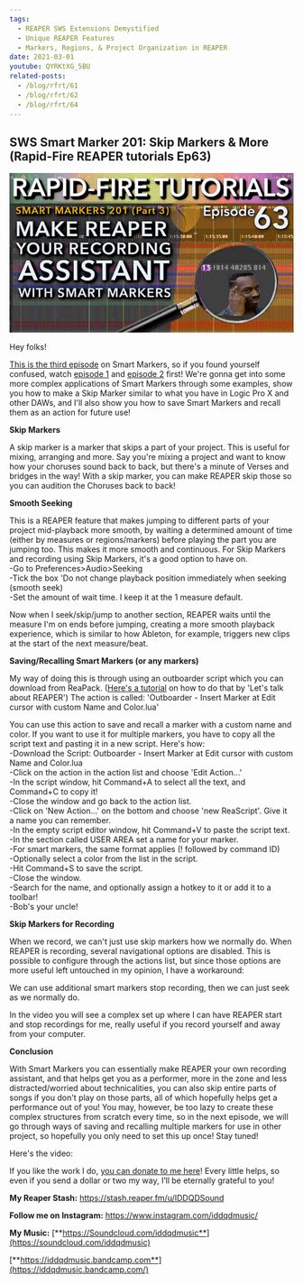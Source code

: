 ```yaml
---
tags:
  - REAPER SWS Extensions Demystified 
  - Unique REAPER Features
  - Markers, Regions, & Project Organization in REAPER
date: 2021-03-01
youtube: QYRKtXG_5BU
related-posts:
  - /blog/rfrt/61
  - /blog/rfrt/62
  - /blog/rfrt/64
---
```


## SWS Smart Marker 201: Skip Markers & More (Rapid-Fire REAPER tutorials Ep63)

![](/blog/rfrt/63/188.jpg)

Hey folks!

[This is the third episode](https://youtu.be/QYRKtXG_5BU) on Smart Markers, so if you found yourself confused, watch [episode 1](https://youtu.be/Lu_Z5GFj0Ts) and [episode 2](https://youtu.be/88-aCc5dQ-k) first! We're gonna get into some more complex applications of Smart Markers through some examples, show you how to make a Skip Marker similar to what you have in Logic Pro X and other DAWs, and I'll also show you how to save Smart Markers and recall them as an action for future use!

**Skip Markers**

A skip marker is a marker that skips a part of your project. This is useful for mixing, arranging and more. Say you're mixing a project and want to know how your choruses sound back to back, but there's a minute of Verses and bridges in the way! With a skip marker, you can make REAPER skip those so you can audition the Choruses back to back!

**Smooth Seeking**

This is a REAPER feature that makes jumping to different parts of your project mid-playback more smooth, by waiting a determined amount of time (either by measures or regions/markers) before playing the part you are jumping too. This makes it more smooth and continuous. For Skip Markers and recording using Skip Markers, it's a good option to have on.  
-Go to Preferences>Audio>Seeking  
-Tick the box 'Do not change playback position immediately when seeking (smooth seek)  
-Set the amount of wait time. I keep it at the 1 measure default.

Now when I seek/skip/jump to another section, REAPER waits until the measure I'm on ends before jumping, creating a more smooth playback experience, which is similar to how Ableton, for example, triggers new clips at the start of the next measure/beat.

**Saving/Recalling Smart Markers (or any markers)**

My way of doing this is through using an outboarder script which you can download from ReaPack. ([Here's a tutorial](https://www.youtube.com/watch?v=S2a4QWqZ53M) on how to do that by 'Let's talk about REAPER') The action is called: 'Outboarder - Insert Marker at Edit cursor with custom Name and Color.lua'

You can use this action to save and recall a marker with a custom name and color. If you want to use it for multiple markers, you have to copy all the script text and pasting it in a new script. Here's how:  
-Download the Script: Outboarder - Insert Marker at Edit cursor with custom Name and Color.lua  
-Click on the action in the action list and choose 'Edit Action...'  
-In the script window, hit Command+A to select all the text, and Command+C to copy it!  
-Close the window and go back to the action list.  
-Click on 'New Action...' on the bottom and choose 'new ReaScript'. Give it a name you can remember.  
-In the empty script editor window, hit Command+V to paste the script text.  
-In the section called USER AREA set a name for your marker.  
-For smart markers, the same format applies (! followed by command ID)  
-Optionally select a color from the list in the script.  
-Hit Command+S to save the script.  
-Close the window.  
-Search for the name, and optionally assign a hotkey to it or add it to a toolbar!  
-Bob's your uncle!

**Skip Markers for Recording**

When we record, we can't just use skip markers how we normally do. When REAPER is recording, several navigational options are disabled. This is possible to configure through the actions list, but since those options are more useful left untouched in my opinion, I have a workaround:

We can use additional smart markers stop recording, then we can just seek as we normally do.

In the video you will see a complex set up where I can have REAPER start and stop recordings for me, really useful if you record yourself and away from your computer.

**Conclusion**

With Smart Markers you can essentially make REAPER your own recording assistant, and that helps get you as a performer, more in the zone and less distracted/worried about technicalities, you can also skip entire parts of songs if you don't play on those parts, all of which hopefully helps get a performance out of you! You may, however, be too lazy to create these complex structures from scratch every time, so in the next episode, we will go through ways of saving and recalling multiple markers for use in other project, so hopefully you only need to set this up once! Stay tuned!

Here's the video:

<youtube id="QYRKtXG_5BU"></youtube>

If you like the work I do, [you can donate to me here](http://www.buymeacoffee.com/iddqdsound)! Every little helps, so even if you send a dollar or two my way, I’ll be eternally grateful to you!

**My Reaper Stash:** <https://stash.reaper.fm/u/IDDQDSound>

**Follow me on Instagram:** <https://www.instagram.com/iddqdmusic/>

**My Music:** [**https://Soundcloud.com/iddqdmusic**](https://soundcloud.com/iddqdmusic)

[ ](https://soundcloud.com/iddqdmusic) [**https://iddqdmusic.bandcamp.com**](https://iddqdmusic.bandcamp.com/)

